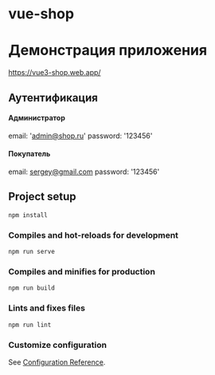 # vue-shop

# Демонстрация приложения
https://vue3-shop.web.app/

## Аутентификация
#### Администратор
email: 'admin@shop.ru'
password: '123456'

#### Покупатель
email: sergey@gmail.com
password: '123456'

## Project setup
```
npm install
```

### Compiles and hot-reloads for development
```
npm run serve
```

### Compiles and minifies for production
```
npm run build
```

### Lints and fixes files
```
npm run lint
```

### Customize configuration
See [Configuration Reference](https://cli.vuejs.org/config/).
